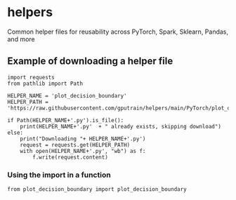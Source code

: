 # helpers
Common helper files for reusability across PyTorch, Spark, Sklearn, Pandas, and more

## Example of downloading a helper file

```
import requests
from pathlib import Path 

HELPER_NAME = 'plot_decision_boundary'
HELPER_PATH = 'https://raw.githubusercontent.com/gputrain/helpers/main/PyTorch/plot_decision_boundary.py'

if Path(HELPER_NAME+'.py').is_file():
    print(HELPER_NAME+'.py'  + " already exists, skipping download")
else:
    print("Downloading "+ HELPER_NAME+'.py')
    request = requests.get(HELPER_PATH)
    with open(HELPER_NAME+'.py', "wb") as f:
        f.write(request.content)
```
        
### Using the import in a function

```
from plot_decision_boundary import plot_decision_boundary

```

